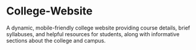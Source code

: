 # College-Website
A dynamic, mobile-friendly college website providing course details, brief syllabuses, and helpful resources for students, along with informative sections about the college and campus.
